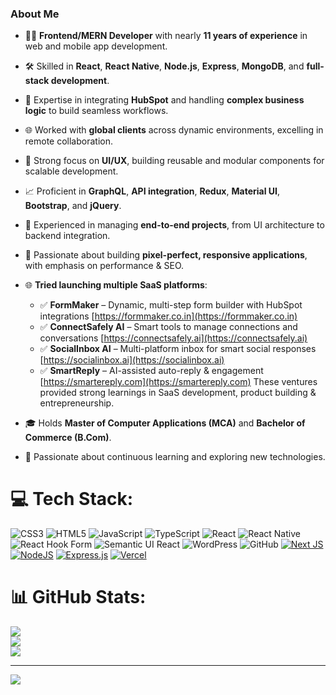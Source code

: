 
### About Me

* 👨‍💻 **Frontend/MERN Developer** with nearly **11 years of experience** in web and mobile app development.
* 🛠 Skilled in **React**, **React Native**, **Node.js**, **Express**, **MongoDB**, and **full-stack development**.
* 🔄 Expertise in integrating **HubSpot** and handling **complex business logic** to build seamless workflows.
* 🌐 Worked with **global clients** across dynamic environments, excelling in remote collaboration.
* 🎨 Strong focus on **UI/UX**, building reusable and modular components for scalable development.
* 📈 Proficient in **GraphQL**, **API integration**, **Redux**, **Material UI**, **Bootstrap**, and **jQuery**.
* 🔧 Experienced in managing **end-to-end projects**, from UI architecture to backend integration.
* 🎯 Passionate about building **pixel-perfect, responsive applications**, with emphasis on performance & SEO.
* 🌐 **Tried launching multiple SaaS platforms**:

  * ✅ **FormMaker** – Dynamic, multi-step form builder with HubSpot integrations
    [https://formmaker.co.in](https://formmaker.co.in)
  * ✅ **ConnectSafely AI** – Smart tools to manage connections and conversations
    [https://connectsafely.ai](https://connectsafely.ai)
  * ✅ **SocialInbox AI** – Multi-platform inbox for smart social responses
    [https://socialinbox.ai](https://socialinbox.ai)
  * ✅ **SmartReply** – AI-assisted auto-reply & engagement
    [https://smartereply.com](https://smartereply.com)
    These ventures provided strong learnings in SaaS development, product building & entrepreneurship.
* 🎓 Holds **Master of Computer Applications (MCA)** and **Bachelor of Commerce (B.Com)**.
* 🚀 Passionate about continuous learning and exploring new technologies.


# 💻 Tech Stack:
![CSS3](https://img.shields.io/badge/css3-%231572B6.svg?style=for-the-badge&logo=css3&logoColor=white) ![HTML5](https://img.shields.io/badge/html5-%23E34F26.svg?style=for-the-badge&logo=html5&logoColor=white) ![JavaScript](https://img.shields.io/badge/javascript-%23323330.svg?style=for-the-badge&logo=javascript&logoColor=%23F7DF1E) ![TypeScript](https://img.shields.io/badge/typescript-%23007ACC.svg?style=for-the-badge&logo=typescript&logoColor=white) ![React](https://img.shields.io/badge/react-%2320232a.svg?style=for-the-badge&logo=react&logoColor=%2361DAFB) ![React Native](https://img.shields.io/badge/react_native-%2320232a.svg?style=for-the-badge&logo=react&logoColor=%2361DAFB) ![React Hook Form](https://img.shields.io/badge/React%20Hook%20Form-%23EC5990.svg?style=for-the-badge&logo=reacthookform&logoColor=white) ![Semantic UI React](https://img.shields.io/badge/Semantic%20UI%20React-%2335BDB2.svg?style=for-the-badge&logo=SemanticUIReact&logoColor=white)  ![WordPress](https://img.shields.io/badge/WordPress-%23117AC9.svg?style=for-the-badge&logo=WordPress&logoColor=white) ![GitHub](https://img.shields.io/badge/github-%23121011.svg?style=for-the-badge&logo=github&logoColor=white) 
[![Next JS](https://img.shields.io/badge/Next-black?style=for-the-badge&logo=next.js&logoColor=white)](https://nextjs.org/) 
[![NodeJS](https://img.shields.io/badge/node.js-6DA55F?style=for-the-badge&logo=node.js&logoColor=white)](https://nodejs.org/)
[![Express.js](https://img.shields.io/badge/express.js-%23404d59.svg?style=for-the-badge&logo=express&logoColor=%2361DAFB)](https://expressjs.com/)
[![Vercel](https://img.shields.io/badge/vercel-%23000000.svg?style=for-the-badge&logo=vercel&logoColor=white)](https://vercel.com/)



# 📊 GitHub Stats:
![](https://github-readme-stats.vercel.app/api?username=adminkaran123&theme=dark&hide_border=false&include_all_commits=false&count_private=false)<br/>
![](https://github-readme-streak-stats.herokuapp.com/?user=adminkaran123i&theme=dark&hide_border=false)<br/>
![](https://github-readme-stats.vercel.app/api/top-langs/?username=adminkaran123&theme=dark&hide_border=false&include_all_commits=false&count_private=false&layout=compact)

---
[![](https://visitcount.itsvg.in/api?id=adminkaran123&icon=0&color=0)](https://visitcount.itsvg.in)

<!-- Proudly created with GPRM ( https://gprm.itsvg.in ) -->
